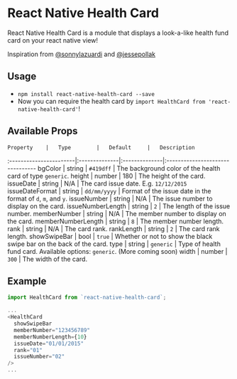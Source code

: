 # React Native Health Card

React Native Health Card is a module that displays a look-a-like health fund card on your react native view!

Inspiration from [@sonnylazuardi](https://github.com/sonnylazuardi/react-native-credit-card) and [@jessepollak](https://github.com/jessepollak/card)

## Usage

- `npm install react-native-health-card --save`
- Now you can require the health card by `import HealthCard from 'react-native-health-card'`!

## Available Props

	Property	|	Type		|	Default		|	Description
:-----------------------|:--------------|:--------------|:--------------------------------
	bgColor	|	string	|	`#419dff`	|	The background color of the health card of type `generic`.
  height | number | 180 | The height of the card.
	issueDate	|	string | N/A | The card issue date. E.g. `12/12/2015`
	issueDateFormat       |       string    |      `dd/mm/yyyy`        |  Format of the issue date in the format of `d`, `m`, and `y`.
  issueNumber | string | N/A | The issue number to display on the card.
  issueNumberLength | string | `2` | The length of the issue number.
  memberNumber | string | N/A | The member number to display on the card.
  memberNumberLength | string | `8` | The member number length.
  rank | string | N/A | The card rank.
  rankLength | string | `2` | The card rank length.
  showSwipeBar | bool | `true` | Whether or not to show the black swipe bar on the back of the card.
  type | string | `generic` | Type of health fund card. Available options: `generic`. (More coming soon)
  width | number | `300` | The width of the card.

## Example

```javascript
import HealthCard from `react-native-health-card`;

...
<HealthCard
  showSwipeBar
  memberNumber="123456789"
  memberNumberLength={10}
  issueDate="01/01/2015"
  rank="01"
  issueNumber="02"
/>
...
```
